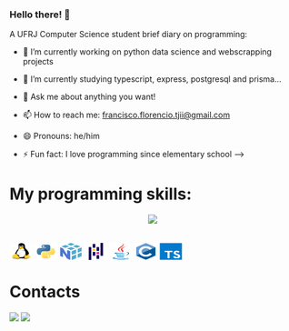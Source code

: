 ### Hello there! 👋

A UFRJ Computer Science student brief diary on programming:

- 🔭 I’m currently working on python data science and webscrapping projects
- 🌱 I’m currently studying typescript, express, postgresql and prisma...
- 💬 Ask me about anything you want!
- 📫 How to reach me: francisco.florencio.tjii@gmail.com
- 😄 Pronouns: he/him
- ⚡ Fun fact: I love programming since elementary school
-->

  ##
# My programming skills:

<p align="center">
  <a href="https://skillicons.dev">
    <img src="https://skillicons.dev/icons?i=linux,neovim,typescript,express,prisma,python,java,c" />
  </a>
</p>

<div style="display: inline_block"><br>
  <img align="center" height="30" width="40" src="https://raw.githubusercontent.com/devicons/devicon/master/icons/linux/linux-original.svg">  
  <img align="center" height="30" width="40" src="https://raw.githubusercontent.com/devicons/devicon/master/icons/python/python-original.svg">
  <img align="center" height="30" width="40" src="https://raw.githubusercontent.com/devicons/devicon/master/icons/numpy/numpy-original.svg"> 
  <img align="center" height="30" width="40" src="https://raw.githubusercontent.com/devicons/devicon/master/icons/pandas/pandas-original.svg">  
  <img align="center" height="30" width="40" src="https://raw.githubusercontent.com/devicons/devicon/master/icons/java/java-original.svg">
  <img align="center" height="30" width="40" src="https://raw.githubusercontent.com/devicons/devicon/master/icons/c/c-original.svg">
  <img align="center" height="30" width="40" src="https://raw.githubusercontent.com/devicons/devicon/master/icons/typescript/typescript-original.svg">      
</div>

  ##
# Contacts
 <a href = "mailto:francisco.florencio.tjii@gmail.com"><img src="https://img.shields.io/badge/-Gmail-%23333?style=for-the-badge&logo=gmail&logoColor=white" target="_blank"></a>
 <a href="https://www.linkedin.com/in/francisco-florencio-a691a3266/" target="_blank"><img src="https://img.shields.io/badge/-LinkedIn-%230077B5?style=for-the-badge&logo=linkedin&logoColor=white" target="_blank"></a> 
  
